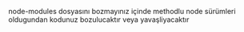 node-modules dosyasını bozmayınız içinde methodlu node sürümleri oldugundan kodunuz bozulucaktır veya yavaşliyacaktır
